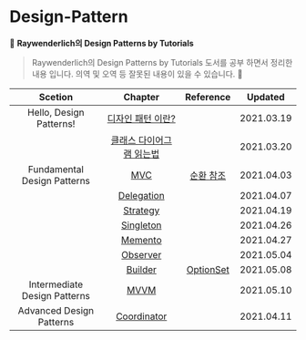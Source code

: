 # Design-Pattern

:closed_book: **Raywenderlich의 Design Patterns by Tutorials**

> Raywenderlich의 Design Patterns by Tutorials 도서를 공부 하면서 정리한 내용 입니다.
> 의역 및 오역 등 잘못된 내용이 있을 수 있습니다. :pray:

|           Scetion            |                                       Chapter                                        |                                 Reference                                  |  Updated   |
| :--------------------------: | :----------------------------------------------------------------------------------: | :------------------------------------------------------------------------: | :--------: |
|   Hello, Design Patterns!    |     [디자인 패턴 이란?](/1.Hello,%20Design%20Patterns!/WhatareDesignPatterns.md)     |                                                                            | 2021.03.19 |
|                              | [클래스 다이어그램 읽는법](/1.Hello,%20Design%20Patterns!/HowtoReadAclassDiagram.md) |                                                                            | 2021.03.20 |
| Fundamental Design Patterns  |             [MVC](/2.Fundamental%20Design%20Patterns/MVC/MVCPattern.md)              | [순환 참조](/2.Fundamental%20Design%20Patterns/RetainCycle/RetainCycle.md) | 2021.04.03 |
|                              |   [Delegation](/2.Fundamental%20Design%20Patterns/Delegation/DelegationPattern.md)   |                                                                            | 2021.04.07 |
|                              |      [Strategy](/2.Fundamental%20Design%20Patterns/Strategy/StrategyPattern.md)      |                                                                            | 2021.04.19 |
|                              |    [Singleton](/2.Fundamental%20Design%20Patterns/Singleton/SingletonPattern.md)     |                                                                            | 2021.04.26 |
|                              |       [Memento](/2.Fundamental%20Design%20Patterns/Memento/MementoPattern.md)        |                                                                            | 2021.04.27 |
|                              |      [Observer](/2.Fundamental%20Design%20Patterns/Observer/ObsrverPattern.md)       |                                                                            | 2021.05.04 |
|                              |       [Builder](/2.Fundamental%20Design%20Patterns/Builder/BuilderPattern.md)        |   [OptionSet](https://developer.apple.com/documentation/swift/optionset)   | 2021.05.08 |
| Intermediate Design Patterns |              [MVVM](/3.Intermediate%20Design%20Patterns/MVVMPattern.md)              |                                                                            | 2021.05.10 |
|   Advanced Design Patterns   |   [Coordinator](/4.Advanced%20Design%20Patterns/Coordinator/CoordinatorPattern.md)   |                                                                            | 2021.04.11 |
